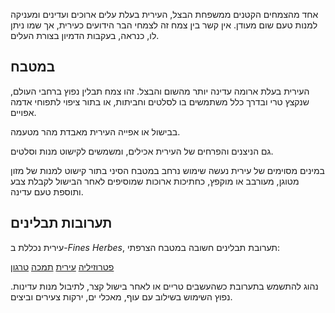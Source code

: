אחד מהצמחים הקטנים ממשפחת הבצל, העירית בעלת עלים ארוכים ועדינים ומעניקה למנות טעם שום מעודן. אין קשר בין צמח זה לצמחי הבר הידועים כעירית, אך שמו ניתן לו, כנראה, בעקבות הדמיון בצורת העלים.

## במטבח

העירית בעלת ארומה עדינה יותר מהשום והבצל. זהו צמח תבלין נפוץ ברחבי העולם, שנקצץ טרי ובדרך כלל משתמשים בו לסלטים וחביתות, או בתור ציפוי לתפוחי אדמה אפויים.

בבישול או אפייה העירית מאבדת מהר מטעמה.

גם הניצנים והפרחים של העירית אכילים, ומשמשים לקישוט מנות וסלטים.

במינים מסוימים של עירית נעשה שימוש נרחב במטבח הסיני בתור קישוט למנות של מזון מטוגן, מעורבב או מוקפץ, כחתיכות ארוכות שמוסיפים לאחר הבישול לקבלת צבע ותוספת טעם עדינה.

## תערובות תבלינים

עירית נכללת ב-*Fines Herbes*, תערובת תבלינים חשובה במטבח הצרפתי:

[פטרוזיליה](parsley "HerbIcon") [עירית](chives "HerbIcon") [תמכה](chervil "HerbIcon") [טרגון](tarragon "HerbIcon")

נהוג להתשמש בתערובת כשהעשבים טריים או לאחר בישול קצר, לתיבול מנות עדינות. נפוץ השימוש בשילוב עם עוף, מאכלי ים, ירקות צעירים וביצים.



